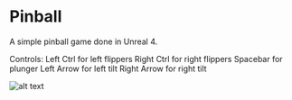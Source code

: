 # Pinball
 A simple pinball game done in Unreal 4.

 Controls: 
   Left Ctrl for left flippers
   Right Ctrl for right flippers
   Spacebar for plunger
   Left Arrow for left tilt
   Right Arrow for right tilt
  

![alt text](https://github.com/lxie27/Pinball/blob/main/Content/images/pinball_1.png?raw=true)
